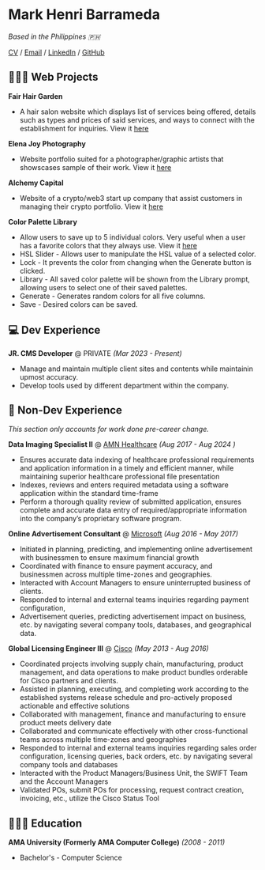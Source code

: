 # Mark Henri Barrameda

_Based in the Philippines 🇵🇭_ <br>

[CV](https://drive.google.com/file/d/1WMTspN0ybGMqmTUyrFRkS51Nhwc2124F/view?usp=sharing) / [Email](mailto:mrk.hnr@hotmail.com) / [LinkedIn](https://www.linkedin.com/in/mark-henri/) / [GitHub](https://github.com/mrk-hnr/)

## 👨🏽‍💻 Web Projects

**Fair Hair Garden**
  - A hair salon website which displays list of services being offered, details such as types and prices of said services, and ways to connect with the establishment for inquiries. View it [here](https://fairhairgarden.netlify.app/)

**Elena Joy Photography**
  - Website portfolio suited for a photographer/graphic artists that showscases sample of their work. View it [here](https://photographyelenajoy.netlify.app/)

**Alchemy Capital**
  - Website of a crypto/web3 start up company that assist customers in managing their crypto portfolio. View it [here](https://hnr-alchemycapital.netlify.app/)

**Color Palette Library**
  - Allow users to save up to 5 individual colors. Very useful when a user has a favorite colors that they always use. View it [here](https://app.netlify.com/sites/hnr-colorpalettelibrary/overview)
  - HSL Slider - Allows user to manipulate the HSL value of a selected color.
  - Lock - It prevents the color from changing when the Generate button is clicked.
  - Library - All saved color palette will be shown from the Library prompt, allowing users to select one of their saved palettes.
  - Generate - Generates random colors for all five columns.
  - Save - Desired colors can be saved.

    
## 💻 Dev Experience
**JR. CMS Developer** @ PRIVATE _(Mar 2023 - Present)_
  - Manage and maintain multiple client sites and contents while maintainin upmost accuracy.
  - Develop tools used by different department within the company.
    

## 💼 Non-Dev Experience
_This section only accounts for work done pre-career change._

**Data Imaging Specialist II** @ [AMN Healthcare](https://www.amnhealthcare.com/) _(Aug 2017 - Aug 2024 )_
  - Ensures accurate data indexing of healthcare professional requirements and application information in a timely and efficient manner, while maintaining superior healthcare professional file presentation
  - Indexes, reviews and enters required metadata using a software application within the standard time-frame
  - Perform a thorough quality review of submitted application, ensures complete and accurate data entry of required/appropriate information into the company’s proprietary software program.

**Online Advertisement Consultant** @ [Microsoft](https://www.microsoft.com/) _(Aug 2016 - May 2017)_
  - Initiated in planning, predicting, and implementing online advertisement with businessmen to ensure maximum financial growth
  - Coordinated with finance to ensure payment accuracy, and businessmen across multiple time-zones and geographies.
  - Interacted with Account Managers to ensure uninterrupted business of clients.
  - Responded to internal and external teams inquiries regarding payment configuration,
  - Advertisement queries, predicting advertisement impact on business, etc. by navigating several company tools, databases, and geographical data.

**Global Licensing Engineer III** @ [Cisco](https://www.cisco.com) _(May 2013 - Aug 2016)_
  - Coordinated projects involving supply chain, manufacturing, product management, and data operations to make product bundles orderable for Cisco partners and clients.
  - Assisted in planning, executing, and completing work according to the established systems release schedule and pro-actively proposed actionable and effective solutions
  - Collaborated with management, finance and manufacturing to ensure product meets delivery date
  - Collaborated and communicate effectively with other cross-functional teams across multiple time-zones and geographies
  - Responded to internal and external teams inquiries regarding sales order configuration, licensing queries, back orders, etc. by navigating several company tools and databases
  - Interacted with the Product Managers/Business Unit, the SWIFT Team and the Account Managers
  - Validated POs, submit POs for processing, request contract creation, invoicing, etc., utilize the Cisco Status Tool

## 👨🏽‍🎓 Education
**AMA University (Formerly AMA Computer College)** _(2008 - 2011)_
  - Bachelor's - Computer Science

